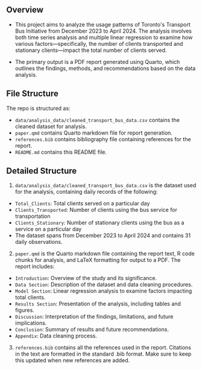 ## Overview
- This project aims to analyze the usage patterns of Toronto's Transport Bus Initiative from December 2023 to April 2024. The analysis involves both time series analysis and multiple linear regression to examine how various factors—specifically, the number of clients transported and stationary clients—impact the total number of clients served.

- The primary output is a PDF report generated using Quarto, which outlines the findings, methods, and recommendations based on the data analysis.

## File Structure
The repo is structured as:

- `data/analysis_data/cleaned_transport_bus_data.csv` contains the cleaned dataset for analysis.
- `paper.qmd` contains Quarto markdown file for report generation.
- `references.bib` contains bibliography file containing references for the report.
- `README.md` contains this README file.

## Detailed Structure

1. `data/analysis_data/cleaned_transport_bus_data.csv` is the dataset used for the analysis, containing daily records of the following:

- `Total_Clients`: Total clients served on a particular day
- `Clients_Transported`: Number of clients using the bus service for transportation
- `Clients_Stationary`: Number of stationary clients using the bus as a service on a particular day
- The dataset spans from December 2023 to April 2024 and contains 31 daily observations.

2. `paper.qmd` is the Quarto markdown file containing the report text, R code chunks for analysis, and LaTeX formatting for output to a PDF. The report includes:

- `Introduction`: Overview of the study and its significance.
- `Data Section`: Description of the dataset and data cleaning procedures.
- `Model Section`: Linear regression analysis to examine factors impacting total clients.
- `Results Section`: Presentation of the analysis, including tables and figures.
- `Discussion`: Interpretation of the findings, limitations, and future implications.
- `Conclusion`: Summary of results and future recommendations.
- `Appendix`: Data cleaning process.

3. `references.bib` contains all the references used in the report. Citations in the text are formatted in the standard .bib format. Make sure to keep this updated when new references are added.
